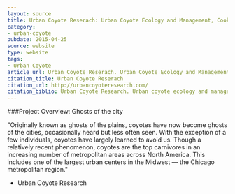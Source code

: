 ```yaml
---
layout: source
title: Urban Coyote Reserach: Urban Coyote Ecology and Management, Cook County, IL
category: 
- urban-coyote
pubdate: 2015-04-25
source: website
type: website
tags:
- Urban Coyote
article_url: Urban Coyote Reserach. Urban Coyote Ecology and Management, Cook County, IL
citation_title: Urban Coyote Reserach
citation_url: http://urbancoyoteresearch.com/
citation_biblio: Urban Coyote Research. Urban coyote ecology and management, Cook County, Illinois.
---
```


###Project Overview: Ghosts of the city

"Originally known as ghosts of the plains, coyotes have now become ghosts of the cities, occasionally heard but less often seen. With the exception of a few individuals, coyotes have largely learned to avoid us. Though a relatively recent phenomenon, coyotes are the top carnivores in an increasing number of metropolitan areas across North America. This includes one of the largest urban centers in the Midwest — the Chicago metropolitan region."
- Urban Coyote Research
